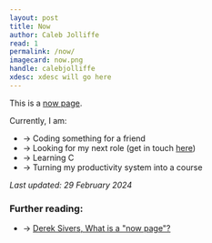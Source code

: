 ```yaml
---
layout: post
title: Now
author: Caleb Jolliffe
read: 1
permalink: /now/
imagecard: now.png
handle: calebjolliffe
xdesc: xdesc will go here
---
```


This is a [now page](https://nownownow.com/about).

Currently, I am:
- → Coding something for a friend
- → Looking for my next role (get in touch [here](mailto:calebjolliffe@proton.me))
- → Learning C
- → Turning my productivity system into a course

*Last updated: 29 February 2024*

### Further reading:
- → [Derek Sivers, What is a "now page"?](https://nownownow.com/about)